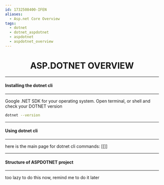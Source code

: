 ```yaml
---
id: 1732508400-IFEN
aliases:
  - Asp.net Core Overview
tags:
  - dotnet
  - dotnet_aspdotnet
  - aspdotnet
  - aspdotnet_overview
---
```


<center>
<h1>ASP.DOTNET OVERVIEW</h1>
</center>


---
#### Installing the dotnet cli
---
Google .NET SDK for your operating system. 
Open terminal, or shell and check your DOTNET version

```bash
dotnet --version
```


---
#### Using dotnet cli
---

here is the main page for dotnet cli commands: [[]]



---
#### Structure of ASPDOTNET project
---
too lazy to do this now, remind me to do it later

